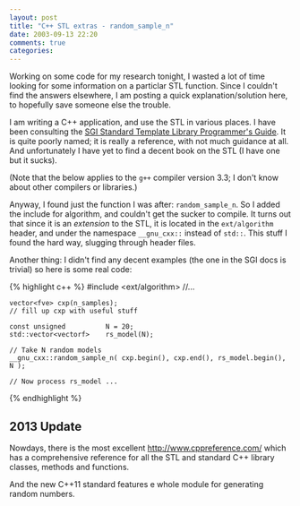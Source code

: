```yaml
---
layout: post
title: "C++ STL extras - random_sample_n"
date: 2003-09-13 22:20
comments: true
categories: 
---
```


Working on some code for my research tonight, I wasted a lot of time looking for some information on a particlar STL function.  Since I couldn't find the answers elsewhere, I am posting a quick explanation/solution here, to hopefully save someone else the trouble.

I am writing a C++ application, and use the STL in various places. I have been consulting the [SGI Standard Template Library Programmer's Guide](http://www.sgi.com/tech/stl/).  It is quite poorly named; it is really a reference, with not much guidance at all.  And unfortunately I have yet to find a decent book on the STL (I have one but it sucks).

(Note that the below applies to the `g++` compiler version 3.3; I don't know about other compilers or libraries.)

Anyway, I found just the function I was after: `random_sample_n`.  So I added the include for algorithm, and couldn't get the sucker to compile.  It turns out that since it is an *extension* to the STL, it is located in the `ext/algorithm` header, and under the namespace `__gnu_cxx::` instead of `std::`.  This stuff I found the hard way, slugging through header files.

Another thing: I didn't find any decent examples (the one in the SGI docs is trivial) so here is some real code:

{% highlight c++ %}
#include <ext/algorithm>
//...

    vector<fve> cxp(n_samples);
    // fill up cxp with useful stuff

    const unsigned          N = 20;
    std::vector<vectorf>    rs_model(N);

    // Take N random models
    __gnu_cxx::random_sample_n( cxp.begin(), cxp.end(), rs_model.begin(), N );

    // Now process rs_model ...
{% endhighlight %}

## 2013 Update

Nowdays, there is the most excellent http://www.cppreference.com/ which has a comprehensive reference for all the STL and standard C++ library classes, methods and functions.

And the new C++11 standard features e whole module for generating random numbers.
